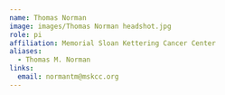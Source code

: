 ```yaml
---
name: Thomas Norman
image: images/Thomas Norman headshot.jpg
role: pi
affiliation: Memorial Sloan Kettering Cancer Center
aliases:
  - Thomas M. Norman
links:
  email: normantm@mskcc.org
---
```

